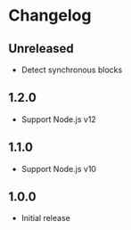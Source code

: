 # Changelog

## Unreleased
 - Detect synchronous blocks

## 1.2.0
 - Support Node.js v12

## 1.1.0
 - Support Node.js v10

## 1.0.0
 - Initial release
